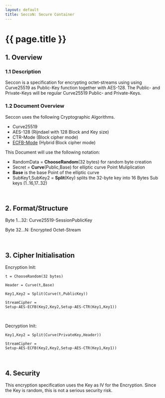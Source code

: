```yaml
---
layout: default
title: SeccoN: Secure Container
---
```


# {{ page.title }}

## 1. Overview

### 1.1 Description

Seccon is a specification for encrypting octet-streams using using Curve25519 as Public-Key function
together with AES-128.
The Public- and Private-Keys will be regular Curve25519 Public- and Private-Keys.

### 1.2 Document Overview

Seccon uses the following Cryptographic Algorithms.

- Curve25519
- AES-128 (Rijndael with 128 Block and Key size)
- CTR-Mode (Block cipher mode)
- [ECFB-Mode](ecbc) (Hybrid Block cipher mode)

This Document will use the following notation:

- RandomData = **ChooseRandom**(32 bytes) for random byte creation
- Secret = **Curve**(Public,Base) for elliptic curve Point Muliplication
- **Base** is the base Point of the elliptic curve
- SubKey1,SubKey2 = **Split**(Key) splits the 32-byte key into 16 Bytes Sub keys (1..16,17..32)

<br/>

## 2. Format/Structure

Byte 1...32: Curve25519-SessionPublicKey

Byte 32...N: Encrypted Octet-Stream

<br/>

## 3. Cipher Initialisation

Encryption Init:<br/>

<code>t = ChooseRandom(32 bytes)</code>

<code>Header = Curve(t,Base)</code>

<code>Key1,Key2 = Split(Curve(t,PublicKey))</code>

<code>StreamCipher = Setup-AES-ECFB(Key2,Key2,Setup-AES-CTR(Key1,Key1))</code>

<br/>

Decryption Init:<br/>

<code>Key1,Key2 = Split(Curve(PrivateKey,Header))</code>

<code>StreamCipher = Setup-AES-ECFB(Key2,Key2,Setup-AES-CTR(Key1,Key1))</code>

<br/>

## 4. Security

This encryption specification uses the Key as IV for the Encryption. Since the Key is random, this is not a serious security risk.

